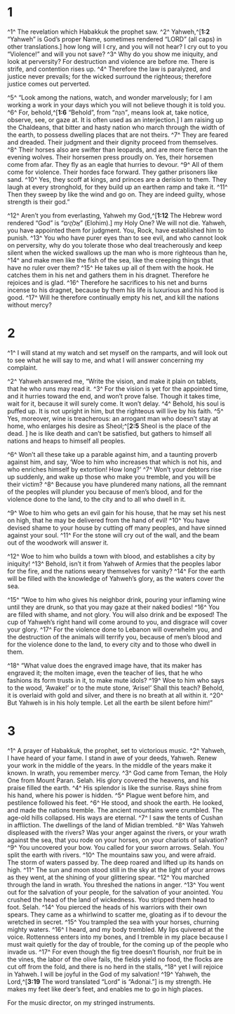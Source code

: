 # 1 
^1^ The revelation which Habakkuk the prophet saw. ^2^ Yahweh,^[**1:2** “Yahweh” is God’s proper Name, sometimes rendered “LORD” (all caps) in other translations.] how long will I cry, and you will not hear? I cry out to you “Violence!” and will you not save? ^3^ Why do you show me iniquity, and look at perversity? For destruction and violence are before me. There is strife, and contention rises up. ^4^ Therefore the law is paralyzed, and justice never prevails; for the wicked surround the righteous; therefore justice comes out perverted. 


^5^ “Look among the nations, watch, and wonder marvelously; for I am working a work in your days which you will not believe though it is told you. ^6^ For, behold,^[**1:6** “Behold”, from “הִנֵּה”, means look at, take notice, observe, see, or gaze at. It is often used as an interjection.] I am raising up the Chaldeans, that bitter and hasty nation who march through the width of the earth, to possess dwelling places that are not theirs. ^7^ They are feared and dreaded. Their judgment and their dignity proceed from themselves. ^8^ Their horses also are swifter than leopards, and are more fierce than the evening wolves. Their horsemen press proudly on. Yes, their horsemen come from afar. They fly as an eagle that hurries to devour. ^9^ All of them come for violence. Their hordes face forward. They gather prisoners like sand. ^10^ Yes, they scoff at kings, and princes are a derision to them. They laugh at every stronghold, for they build up an earthen ramp and take it. ^11^ Then they sweep by like the wind and go on. They are indeed guilty, whose strength is their god.” 


^12^ Aren’t you from everlasting, Yahweh my God,^[**1:12** The Hebrew word rendered “God” is “אֱלֹהִ֑ים” (Elohim).] my Holy One? We will not die. Yahweh, you have appointed them for judgment. You, Rock, have established him to punish. ^13^ You who have purer eyes than to see evil, and who cannot look on perversity, why do you tolerate those who deal treacherously and keep silent when the wicked swallows up the man who is more righteous than he, ^14^ and make men like the fish of the sea, like the creeping things that have no ruler over them? ^15^ He takes up all of them with the hook. He catches them in his net and gathers them in his dragnet. Therefore he rejoices and is glad. ^16^ Therefore he sacrifices to his net and burns incense to his dragnet, because by them his life is luxurious and his food is good. ^17^ Will he therefore continually empty his net, and kill the nations without mercy?
 

# 2 
^1^ I will stand at my watch and set myself on the ramparts, and will look out to see what he will say to me, and what I will answer concerning my complaint. 

^2^ Yahweh answered me, “Write the vision, and make it plain on tablets, that he who runs may read it. ^3^ For the vision is yet for the appointed time, and it hurries toward the end, and won’t prove false. Though it takes time, wait for it, because it will surely come. It won’t delay. ^4^ Behold, his soul is puffed up. It is not upright in him, but the righteous will live by his faith. ^5^ Yes, moreover, wine is treacherous: an arrogant man who doesn’t stay at home, who enlarges his desire as Sheol;^[**2:5** Sheol is the place of the dead. ] he is like death and can’t be satisfied, but gathers to himself all nations and heaps to himself all peoples. 


^6^ Won’t all these take up a parable against him, and a taunting proverb against him, and say, ‘Woe to him who increases that which is not his, and who enriches himself by extortion! How long?’ ^7^ Won’t your debtors rise up suddenly, and wake up those who make you tremble, and you will be their victim? ^8^ Because you have plundered many nations, all the remnant of the peoples will plunder you because of men’s blood, and for the violence done to the land, to the city and to all who dwell in it. 

^9^ Woe to him who gets an evil gain for his house, that he may set his nest on high, that he may be delivered from the hand of evil! ^10^ You have devised shame to your house by cutting off many peoples, and have sinned against your soul. ^11^ For the stone will cry out of the wall, and the beam out of the woodwork will answer it. 

^12^ Woe to him who builds a town with blood, and establishes a city by iniquity! ^13^ Behold, isn’t it from Yahweh of Armies that the peoples labor for the fire, and the nations weary themselves for vanity? ^14^ For the earth will be filled with the knowledge of Yahweh’s glory, as the waters cover the sea. 

^15^ “Woe to him who gives his neighbor drink, pouring your inflaming wine until they are drunk, so that you may gaze at their naked bodies! ^16^ You are filled with shame, and not glory. You will also drink and be exposed! The cup of Yahweh’s right hand will come around to you, and disgrace will cover your glory. ^17^ For the violence done to Lebanon will overwhelm you, and the destruction of the animals will terrify you, because of men’s blood and for the violence done to the land, to every city and to those who dwell in them. 

^18^ “What value does the engraved image have, that its maker has engraved it; the molten image, even the teacher of lies, that he who fashions its form trusts in it, to make mute idols? ^19^ Woe to him who says to the wood, ‘Awake!’ or to the mute stone, ‘Arise!’ Shall this teach? Behold, it is overlaid with gold and silver, and there is no breath at all within it. ^20^ But Yahweh is in his holy temple. Let all the earth be silent before him!” 

# 3 
^1^ A prayer of Habakkuk, the prophet, set to victorious music. ^2^ Yahweh, I have heard of your fame. I stand in awe of your deeds, Yahweh. Renew your work in the middle of the years. In the middle of the years make it known. In wrath, you remember mercy. ^3^ God came from Teman, the Holy One from Mount Paran. Selah. His glory covered the heavens, and his praise filled the earth. ^4^ His splendor is like the sunrise. Rays shine from his hand, where his power is hidden. ^5^ Plague went before him, and pestilence followed his feet. ^6^ He stood, and shook the earth. He looked, and made the nations tremble. The ancient mountains were crumbled. The age-old hills collapsed. His ways are eternal. ^7^ I saw the tents of Cushan in affliction. The dwellings of the land of Midian trembled. ^8^ Was Yahweh displeased with the rivers? Was your anger against the rivers, or your wrath against the sea, that you rode on your horses, on your chariots of salvation? ^9^ You uncovered your bow. You called for your sworn arrows. Selah. You split the earth with rivers. ^10^ The mountains saw you, and were afraid. The storm of waters passed by. The deep roared and lifted up its hands on high. ^11^ The sun and moon stood still in the sky at the light of your arrows as they went, at the shining of your glittering spear. ^12^ You marched through the land in wrath. You threshed the nations in anger. ^13^ You went out for the salvation of your people, for the salvation of your anointed. You crushed the head of the land of wickedness. You stripped them head to foot. Selah. ^14^ You pierced the heads of his warriors with their own spears. They came as a whirlwind to scatter me, gloating as if to devour the wretched in secret. ^15^ You trampled the sea with your horses, churning mighty waters. ^16^ I heard, and my body trembled. My lips quivered at the voice. Rottenness enters into my bones, and I tremble in my place because I must wait quietly for the day of trouble, for the coming up of the people who invade us. ^17^ For even though the fig tree doesn’t flourish, nor fruit be in the vines, the labor of the olive fails, the fields yield no food, the flocks are cut off from the fold, and there is no herd in the stalls, ^18^ yet I will rejoice in Yahweh. I will be joyful in the God of my salvation! ^19^ Yahweh, the Lord,^[**3:19** The word translated “Lord” is “Adonai.”] is my strength. He makes my feet like deer’s feet, and enables me to go in high places. 


For the music director, on my stringed instruments. 